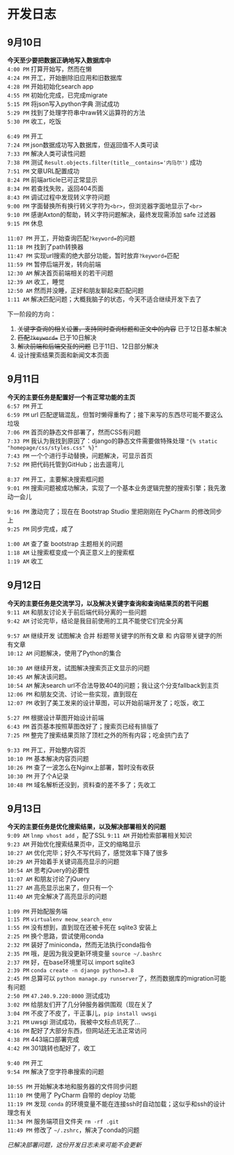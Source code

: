 # 开发日志

## 9月10日  

**今天至少要把数据正确地写入数据库中**  
`4:00 PM` 打算开始写，然而在懒  
`4:24 PM` 开工，开始删除旧应用和旧数据库  
`4:28 PM` 开始初始化search app  
`4:55 PM` 初始化完成，已完成migrate  
`5:15 PM` 将json写入python字典 测试成功  
`5:29 PM` 找到了处理字符串中raw转义运算符的方法  
`5:30 PM` 收工，吃饭  

`6:49 PM` 开工  
`7:24 PM` json数据成功写入数据库，但返回值不人类可读  
`7:33 PM` 解决人类可读性问题  
`7:38 PM` 测试 `Result.objects.filter(title__contains='内马尔')` 成功  
`7:51 PM` 文章URL配置成功  
`8:24 PM` 前端article已可正常显示  
`8:34 PM` 若查找失败，返回404页面  
`8:43 PM` 调试过程中发现转义字符问题  
`9:00 PM` 字面替换所有换行转义字符为`<br>`，但浏览器字面地显示了`<br>`  
`9:10 PM` 感谢Axton的帮助，转义字符问题解决，最终发现需添加 safe 过滤器  
`9:15 PM` 休息  

`11:07 PM` 开工，开始查询匹配`?keyword=`的问题  
`11:18 PM` 找到了path转换器  
`11:47 PM` 实现url搜索的绝大部分功能，暂时放弃`?keyword=`匹配  
`11:59 PM` 暂停后端开发，转向前端  
`12:30 AM` 解决首页前端相关的若干问题  
`12:39 AM` 收工，睡觉  
`12:50 AM` 然而并没睡，正好和朋友聊起来匹配问题  
`1:11 AM` 解决匹配问题；大概我脑子的状态，今天不适合继续开发下去了  

下一阶段的方向：  
1. ~~关键字查询的相关设置，支持同时查询标题和正文中的内容~~ 已于12日基本解决  
2. ~~匹配`?keyword=`~~ 已于10日解决  
3. ~~解决前端和后端交互的问题~~ 已于11日、12日部分解决  
4. 设计搜索结果页面和新闻文本页面  



## 9月11日  

**今天的主要任务是配置好一个有正常功能的主页**  
`6:57 PM` 开工  
`6:59 PM` url 匹配逻辑混乱，但暂时懒得重构了；接下来写的东西尽可能不要这么垃圾  
`7:06 PM` 首页的静态文件部署了，然而CSS有问题  
`7:33 PM` 我认为我找到原因了：django的静态文件需要做特殊处理 `"{% static "homepage/css/styles.css" %}"`  
`7:43 PM` 一个个进行手动替换，问题解决，可显示首页  
`7:52 PM` 把代码托管到GitHub；出去遛弯儿  

`8:37 PM` 开工，主要解决搜索框问题  
`9:01 PM` 搜索问题被成功解决，实现了一个基本业务逻辑完整的搜索引擎；我先激动一会儿  

`9:16 PM` 激动完了；现在在 Bootstrap Studio 里把刚刚在 PyCharm 的修改同步上  
`9:25 PM` 同步完成，咸了  

`1:00 AM` 查了查 bootstrap 主题相关的问题  
`1:18 AM` 让搜索框变成一个真正意义上的搜索框  
`1:19 AM` 收工  



## 9月12日

**今天的主要任务是交流学习，以及解决关键字查询和查询结果页的若干问题**  
`9:11 AM` 和朋友讨论关于前后端代码分离的一些问题  
`9:42 AM` 讨论完毕，结论是我目前使用的工具不能使它们完全分离  

`9:57 AM` 继续开发 试图解决 合并 标题带关键字的所有文章 和 内容带关键字的所有文章  
`10:12 AM` 问题解决，使用了Python的集合  

`10:30 AM` 继续开发，试图解决搜索页正文显示的问题  
`10:45 AM` 解决该问题。  
`10:54 AM` 解决search url不合法导致404的问题；我让这个分支fallback到主页  
`12:06 PM` 和朋友交流、讨论一些实现，直到现在  
`12:07 PM` 收到了美工发来的设计草图，可以开始前端开发了；吃饭，收工  

`5:27 PM` 根据设计草图开始设计前端  
`6:43 PM` 首页基本按照草图改好了；搜索页已经有排版了  
`7:25 PM` 整完了搜索结果页除了顶栏之外的所有内容；吃金拱门去了  

`9:33 PM` 开工，开始整内容页  
`10:10 PM` 基本解决内容页问题  
`10:26 PM` 查了一波怎么在Nginx上部署，暂时没有收获  
`10:30 PM` 开了个A记录  
`10:48 PM` 域名解析还没到，资料查的差不多了；先收工  



## 9月13日  

**今天的主要任务是优化搜索结果，以及解决部署相关的问题**  
`9:09 AM` `lnmp vhost add` ，配了SSL
`9:11 AM` 开始检索部署相关知识  
`9:23 AM` 开始优化搜索结果页中，正文的缩略显示  
`10:27 AM` 优化完毕；好久不写代码了，感觉效率下降了很多  
`10:29 AM` 开始着手关键词高亮显示的问题  
`10:54 AM` 思考jQuery的必要性  
`11:07 AM` 和朋友讨论了jQuery  
`11:27 AM` 高亮显示出来了，但只有一个  
`11:40 AM` 完全解决了高亮显示的问题  

`1:09 PM` 开始配服务端  
`1:15 PM` `virtualenv meow_search_env`  
`1:55 PM` 没有想到，直到现在还被卡死在 sqlite3 安装上  
`2:25 PM` 换个思路，尝试使用conda  
`2:32 PM` 装好了miniconda，然而无法执行conda指令  
`2:35 PM` 哦，是因为我没更新环境变量 `source ~/.bashrc`  
`2:37 PM` 好，在base环境里可以 import sqlite3  
`2:39 PM` `conda create -n django python=3.8`  
`2:45 PM` 总算可以 `python manage.py runserver`了，然而数据库的migration可能有问题  
`2:50 PM` `47.240.9.220:8000` 测试成功  
`3:02 PM` 给朋友们开了几分钟服务器供围观（现在关了  
`3:04 PM` 不皮了不皮了，干正事儿，`pip install uwsgi`  
`3:21 PM` uwsgi 测试成功，我被中文标点坑死了...  
`4:16 PM` 配好了大部分东西，但网站还无法正常访问  
`4:38 PM` 443端口部署完成  
`4:42 PM` 301跳转也配好了，收工  

`9:40 PM` 开工  
`9:54 PM` 解决了空字符串搜索的问题  

`10:55 PM` 开始解决本地和服务器的文件同步问题  
`11:10 PM` 使用了 PyCharm 自带的 deploy 功能  
`11:19 PM` 发现 `conda` 的环境变量不能在连接ssh时自动加载；这似乎和ssh的设计理念有关  
`11:34 PM` 服务端项目文件夹 `rm -rf .git`  
`11:49 PM` 修改了 `~/.zshrc`，解决了conda的问题  

*已解决部署问题，这份开发日志未来可能不会更新*  